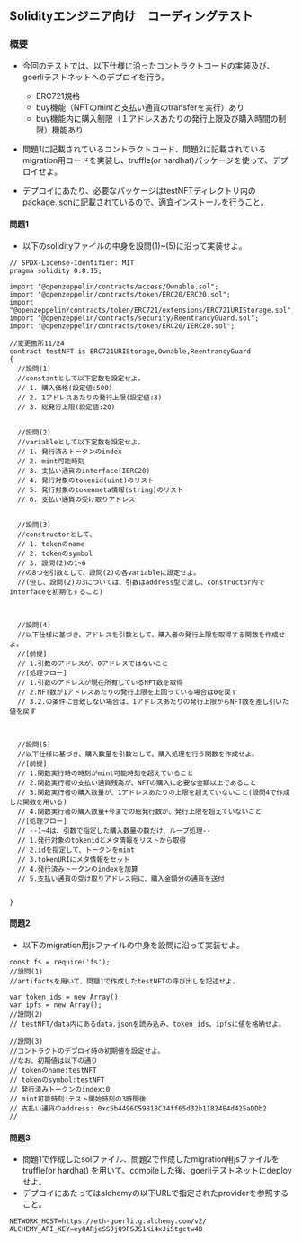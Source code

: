 ## Solidityエンジニア向け　コーディングテスト

### 概要
- 今回のテストでは、以下仕様に沿ったコントラクトコードの実装及び、goerliテストネットへのデプロイを行う。
  - ERC721規格
  - buy機能（NFTのmintと支払い通貨のtransferを実行）あり
  - buy機能内に購入制限（１アドレスあたりの発行上限及び購入時間の制限）機能あり

- 問題1に記載されているコントラクトコード、問題2に記載されているmigration用コードを実装し、truffle(or hardhat)パッケージを使って、デプロイせよ。
- デプロイにあたり、必要なパッケージはtestNFTディレクトリ内のpackage.jsonに記載されているので、適宜インストールを行うこと。

#### 問題1
- 以下のsolidityファイルの中身を設問(1)~(5)に沿って実装せよ。

```
// SPDX-License-Identifier: MIT
pragma solidity 0.8.15;

import "@openzeppelin/contracts/access/Ownable.sol";
import "@openzeppelin/contracts/token/ERC20/ERC20.sol";
import "@openzeppelin/contracts/token/ERC721/extensions/ERC721URIStorage.sol";
import "@openzeppelin/contracts/security/ReentrancyGuard.sol";
import "@openzeppelin/contracts/token/ERC20/IERC20.sol";

//変更箇所11/24
contract testNFT is ERC721URIStorage,Ownable,ReentrancyGuard
{
  //設問(1)
  //constantとして以下定数を設定せよ。
  // 1. 購入価格(設定値:500)
  // 2. 1アドレスあたりの発行上限(設定値:3)
  // 3. 総発行上限(設定値:20)


  //設問(2)
  //variableとして以下定数を設定せよ。
  // 1. 発行済みトークンのindex
  // 2. mint可能時刻
  // 3. 支払い通貨のinterface(IERC20)
  // 4. 発行対象のtokenid(uint)のリスト
  // 5. 発行対象のtokenmeta情報(string)のリスト
  // 6. 支払い通貨の受け取りアドレス


  //設問(3)
  //constructorとして、
  // 1. tokenのname
  // 2. tokenのsymbol
  // 3. 設問(2)の1~6
  //の8つを引数として、設問(2)の各variableに設定せよ。
  //(但し、設問(2)の3については、引数はaddress型で渡し、constructor内でinterfaceを初期化すること)



  //設問(4)
  //以下仕様に基づき、アドレスを引数として、購入者の発行上限を取得する関数を作成せよ。
  //[前提]
  // 1.引数のアドレスが、0アドレスではないこと
  //[処理フロー]
  // 1.引数のアドレスが現在所有しているNFT数を取得
  // 2.NFT数が1アドレスあたりの発行上限を上回っている場合は0を戻す
  // 3.2.の条件に合致しない場合は、1アドレスあたりの発行上限からNFT数を差し引いた値を戻す



  //設問(5)
  //以下仕様に基づき、購入数量を引数として、購入処理を行う関数を作成せよ。
  //[前提]
  // 1.関数実行時の時刻がmint可能時刻を超えていること
  // 2.関数実行者の支払い通貨残高が、NFTの購入に必要な金額以上であること
  // 3.関数実行者の購入数量が、1アドレスあたりの上限を超えていないこと(設問4で作成した関数を用いる)
  // 4.関数実行者の購入数量+今までの総発行数が、発行上限を超えていないこと
  //[処理フロー]
  // --1~4は、引数で指定した購入数量の数だけ、ループ処理--
  // 1.発行対象のtokenidとメタ情報をリストから取得
  // 2.idを指定して、トークンをmint
  // 3.tokenURIにメタ情報をセット
  // 4.発行済みトークンのindexを加算
  // 5.支払い通貨の受け取りアドレス宛に、購入金額分の通貨を送付


}

```

#### 問題2
- 以下のmigration用jsファイルの中身を設問に沿って実装せよ。

```
const fs = require('fs');
//設問(1)
//artifactsを用いて、問題1で作成したtestNFTの呼び出しを記述せよ。

var token_ids = new Array();
var ipfs = new Array();
//設問(2)
// testNFT/data内にあるdata.jsonを読み込み、token_ids、ipfsに値を格納せよ。

//設問(3)
//コントラクトのデプロイ時の初期値を設定せよ。
//なお、初期値は以下の通り
// tokenのname:testNFT
// tokenのsymbol:testNFT
// 発行済みトークンのindex:0
// mint可能時刻:テスト開始時刻の3時間後
// 支払い通貨のaddress: 0xc5b4496C59818C34ff65d32b11824E4d425aDDb2
//

```

#### 問題3
- 問題1で作成したsolファイル、問題2で作成したmigration用jsファイルをtruffle(or hardhat) を用いて、compileした後、goerliテストネットにdeployせよ。
- デプロイにあたってはalchemyの以下URLで指定されたproviderを参照すること。
```
NETWORK_HOST=https://eth-goerli.g.alchemy.com/v2/
ALCHEMY_API_KEY=eyQARjeSSJjQ9FSJS1Ki4xJiStgctw4B
```
